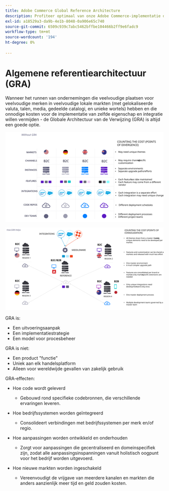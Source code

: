 ```yaml
---
title: Adobe Commerce Global Reference Architecture
description: Profiteer optimaal van onze Adobe Commerce-implementatie door gebruik te maken van een wereldwijde referentiearchitectuur.
exl-id: a18529a3-da9b-4e1b-8048-0a906e65c740
source-git-commit: 6509c939c7abc5462bffbe104466b2ff9e6fadc9
workflow-type: tm+mt
source-wordcount: '194'
ht-degree: 0%

---
```


# Algemene referentiearchitectuur (GRA)

Wanneer het runnen van ondernemingen die veelvoudige plaatsen voor veelvoudige merken in veelvoudige lokale markten (met gelokaliseerde valuta, talen, media, gedeelde catalogi, en unieke wortels) hebben en die onnodige kosten voor de implementatie van zelfde eigenschap en integratie willen vermijden - de Globale Architectuur van de Verwijzing (GRA) is altijd een goede optie.

![Tabel waarin de kosten van verschillen in architectuur worden toegelicht](../../assets/playbooks/divergent-architecture.svg)

![Tabel die de kosten van geconsolideerde architectuur toelicht](../../assets/playbooks/consolidated-architecture.svg)

GRA is:

- Een uitvoeringsaanpak
- Een implementatiestrategie
- Een model voor procesbeheer

GRA is niet:

- Een product &quot;functie&quot;
- Uniek aan elk handelsplatform
- Alleen voor wereldwijde gevallen van zakelijk gebruik

GRA-effecten:

- Hoe code wordt geleverd

   - Gebouwd rond specifieke codebronnen, die verschillende ervaringen leveren.

- Hoe bedrijfssystemen worden geïntegreerd

   - Consolideert verbindingen met bedrijfssystemen per merk en/of regio.

- Hoe aanpassingen worden ontwikkeld en onderhouden

   - Zorgt voor aanpassingen die gecentraliseerd en domeinspecifiek zijn, zodat alle aanpassingsinspanningen vanuit holistisch oogpunt voor het bedrijf worden uitgevoerd.

- Hoe nieuwe markten worden ingeschakeld

   - Vereenvoudigt de vrijgave van meerdere kanalen en markten die anders aanzienlijk meer tijd en geld zouden kosten.
